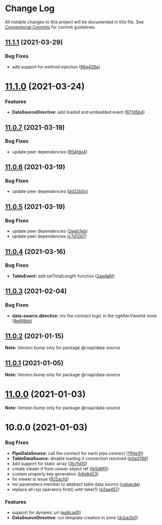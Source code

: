 # Change Log

All notable changes to this project will be documented in this file.
See [Conventional Commits](https://conventionalcommits.org) for commit guidelines.

## [11.1.1](https://gitlab.com/rxap/packages/compare/@rxap/data-source@11.1.0...@rxap/data-source@11.1.1) (2021-03-29)


### Bug Fixes

* add support for method injection ([86e428e](https://gitlab.com/rxap/packages/commit/86e428e074b0a3fb42623db91a00c36845e7bccc))





# [11.1.0](https://gitlab.com/rxap/packages/compare/@rxap/data-source@11.0.7...@rxap/data-source@11.1.0) (2021-03-24)


### Features

* **DataSourceDirective:** add loaded and embedded event ([971d5b4](https://gitlab.com/rxap/packages/commit/971d5b4890113d810456924e4ad6f6697cf873a2))





## [11.0.7](https://gitlab.com/rxap/packages/compare/@rxap/data-source@11.0.6...@rxap/data-source@11.0.7) (2021-03-19)


### Bug Fixes

* update peer dependencies ([954fde4](https://gitlab.com/rxap/packages/commit/954fde47836ff0c1f25a77c33ff871ddc7685b6c))





## [11.0.6](https://gitlab.com/rxap/packages/compare/@rxap/data-source@11.0.5...@rxap/data-source@11.0.6) (2021-03-19)


### Bug Fixes

* update peer dependencies ([dd22b0c](https://gitlab.com/rxap/packages/commit/dd22b0ce053bc266c7aea659a2faf3be39f424e7))





## [11.0.5](https://gitlab.com/rxap/packages/compare/@rxap/data-source@11.0.4...@rxap/data-source@11.0.5) (2021-03-19)


### Bug Fixes

* update peer dependencies ([2eeb7eb](https://gitlab.com/rxap/packages/commit/2eeb7eb85eedd6d610e855dc1724c7153cf01fd0))
* update peer dependencies ([c7d1267](https://gitlab.com/rxap/packages/commit/c7d12671f3efc198985cddee92caa2558e74b023))





## [11.0.4](https://gitlab.com/rxap/packages/compare/@rxap/data-source@11.0.3...@rxap/data-source@11.0.4) (2021-03-16)


### Bug Fixes

* **TableEvent:** add setTotalLength function ([2aada6f](https://gitlab.com/rxap/packages/commit/2aada6f8fab181e0fcdcdc6e02ccc19d0ef3d7f7))





## [11.0.3](https://gitlab.com/rxap/packages/compare/@rxap/data-source@11.0.2...@rxap/data-source@11.0.3) (2021-02-04)


### Bug Fixes

* **data-source.directive:** mv the connect logic in the ngAfterViewInit hook ([8e6f8bb](https://gitlab.com/rxap/packages/commit/8e6f8bb88fe72c57b8e3675825d561a5a19008bc))





## [11.0.2](https://gitlab.com/rxap/packages/compare/@rxap/data-source@10.0.1...@rxap/data-source@11.0.2) (2021-01-15)

**Note:** Version bump only for package @rxap/data-source





## [11.0.1](https://gitlab.com/rxap/packages/compare/@rxap/data-source@11.0.0...@rxap/data-source@11.0.1) (2021-01-05)

**Note:** Version bump only for package @rxap/data-source





# [11.0.0](https://gitlab.com/rxap/packages/compare/@rxap/data-source@10.0.0...@rxap/data-source@11.0.0) (2021-01-03)

**Note:** Version bump only for package @rxap/data-source





# 10.0.0 (2021-01-03)


### Bug Fixes

* **PipeDataSource:** call the connect for each pipe.connect ([11fde3f](https://gitlab.com/rxap/packages/commit/11fde3f702ce75e594b6dc151d3b8b7fc17f40e4))
* **TableDataSource:** disable loading if connection resolved ([b0a0786](https://gitlab.com/rxap/packages/commit/b0a07862c9fae44982b5c0d286d855f34ed1a904))
* add support for static array ([3b7fd10](https://gitlab.com/rxap/packages/commit/3b7fd104ebc7054687cc7d513c91d10a1f88c0ef))
* create viewer if from viewer object ref ([fe5d6f0](https://gitlab.com/rxap/packages/commit/fe5d6f0b1397840cadb48016657505b9cf18d406))
* custom property key generation ([b6e6d23](https://gitlab.com/rxap/packages/commit/b6e6d23215f0b35e0de2d35003b186a3d435b8e4))
* fix viewer is issue ([922acfd](https://gitlab.com/rxap/packages/commit/922acfdab33ffdaf0c2a87525ca39147ff8661c0))
* mv parameters member to abstract table data source ([cebacda](https://gitlab.com/rxap/packages/commit/cebacdadac41445543ddb8988f2c4eec0d1feb3a))
* replace all rxjs operators first() with take(1) ([e2ae457](https://gitlab.com/rxap/packages/commit/e2ae45771c8b01f30fc1a00f962e067d610296b7))


### Features

* support for dynamic url ([ea9cad0](https://gitlab.com/rxap/packages/commit/ea9cad003cf796cdc0b78ea0be5bf71b3d1fc4c2))
* **DataSourceDirective:** run template creation in zone ([dcba2b0](https://gitlab.com/rxap/packages/commit/dcba2b094471b873fcc5c7775befef3c6aef22a5))
